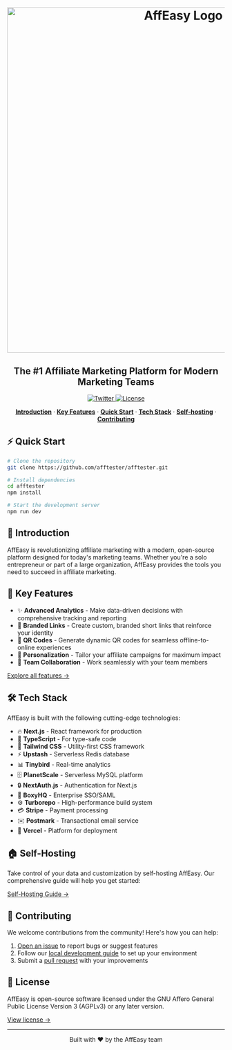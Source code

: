 <h1 align="center">
  <a href="https://affeasy.link">
    <img alt="AffEasy Logo" src="https://affeasy.link/_static/thumbnail.jpg" width="800">
  </a>
</h1>

<h2 align="center">The #1 Affiliate Marketing Platform for Modern Marketing Teams</h2>

<p align="center">
  <a href="https://twitter.com/ritanshu675">
    <img src="https://img.shields.io/twitter/follow/ritanshu675?style=flat&label=%40ritanshu675&logo=twitter&color=0bf&logoColor=fff" alt="Twitter" />
  </a>
  <a href="https://github.com/afftester/afftester/blob/main/LICENSE.md">
    <img src="https://img.shields.io/github/license/afftester/afftester?label=license&logo=github&color=f80&logoColor=fff" alt="License" />
  </a>
  <!-- Add more relevant badges here -->
</p>

<p align="center">
  <a href="#introduction"><strong>Introduction</strong></a> ·
  <a href="#key-features"><strong>Key Features</strong></a> ·
  <a href="#quick-start"><strong>Quick Start</strong></a> ·
  <a href="#tech-stack"><strong>Tech Stack</strong></a> ·
  <a href="#self-hosting"><strong>Self-hosting</strong></a> ·
  <a href="#contributing"><strong>Contributing</strong></a>
</p>

## ⚡️ Quick Start

```bash
# Clone the repository
git clone https://github.com/afftester/afftester.git

# Install dependencies
cd afftester
npm install

# Start the development server
npm run dev
```

## 🎯 Introduction

AffEasy is revolutionizing affiliate marketing with a modern, open-source platform designed for today's marketing teams. Whether you're a solo entrepreneur or part of a large organization, AffEasy provides the tools you need to succeed in affiliate marketing.

## 🚀 Key Features

- ✨ **Advanced Analytics** - Make data-driven decisions with comprehensive tracking and reporting
- 🔗 **Branded Links** - Create custom, branded short links that reinforce your identity
- 📱 **QR Codes** - Generate dynamic QR codes for seamless offline-to-online experiences
- 🎯 **Personalization** - Tailor your affiliate campaigns for maximum impact
- 👥 **Team Collaboration** - Work seamlessly with your team members

[Explore all features →](https://docs.affeasy.link/features)

## 🛠 Tech Stack

AffEasy is built with the following cutting-edge technologies:

- 🔥 **Next.js** - React framework for production
- 📘 **TypeScript** - For type-safe code
- 🎨 **Tailwind CSS** - Utility-first CSS framework
- ⚡️ **Upstash** - Serverless Redis database
- 📊 **Tinybird** - Real-time analytics
- 🗄️ **PlanetScale** - Serverless MySQL platform
- 🔒 **NextAuth.js** - Authentication for Next.js
- 🔑 **BoxyHQ** - Enterprise SSO/SAML
- ⚙️ **Turborepo** - High-performance build system
- 💳 **Stripe** - Payment processing
- ✉️ **Postmark** - Transactional email service
- 🚀 **Vercel** - Platform for deployment

## 🏠 Self-Hosting

Take control of your data and customization by self-hosting AffEasy. Our comprehensive guide will help you get started:

[Self-Hosting Guide →](https://docs.affeasy.link/self-hosting/guide)

## 👥 Contributing

We welcome contributions from the community! Here's how you can help:

1. [Open an issue](https://github.com/afftester/afftester/issues) to report bugs or suggest features
2. Follow our [local development guide](https://docs.affeasy.link/local-development) to set up your environment
3. Submit a [pull request](https://github.com/afftester/afftester/pull) with your improvements

## 📄 License

AffEasy is open-source software licensed under the GNU Affero General Public License Version 3 (AGPLv3) or any later version. 

[View license →](https://github.com/afftester/afftester/blob/main/LICENSE.md)

---

<p align="center">
  Built with ❤️ by the AffEasy team
</p>
